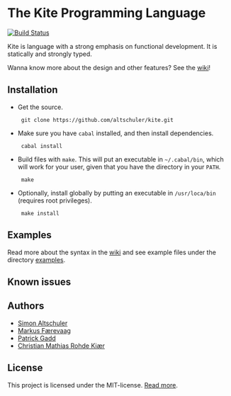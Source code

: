 # The Kite Programming Language

[![Build Status](https://travis-ci.org/altschuler/kite.png?branch=master)](https://travis-ci.org/altschuler/kite)

Kite is language with a strong emphasis on functional development. It is statically and strongly typed.

Wanna know more about the design and other features? See the [wiki](https://github.com/altschuler/kite/wiki)!

## Installation
 * Get the source.

        git clone https://github.com/altschuler/kite.git

 * Make sure you have `cabal` installed, and then install dependencies.

        cabal install

 * Build files with `make`. This will put an executable in `~/.cabal/bin`, which will work for your user, given that you have the directory in your `PATH`.

        make

 * Optionally, install globally by putting an executable in `/usr/loca/bin` (requires root privileges).

        make install

## Examples
Read more about the syntax in the [wiki](https://github.com/altschuler/kite/wiki/Syntax) and see example files under the directory [examples](https://github.com/altschuler/kite/tree/master/examples).

## Known issues

## Authors
 * [Simon Altschuler](https://github.com/altschuler)
 * [Markus Færevaag](https://github.com/mfaerevaag)
 * [Patrick Gadd](https://github.com/patrickgadd)
 * [Christian Mathias Rohde Kiær](https://github.com/kiaer)

## License
This project is licensed under the MIT-license. [Read more](https://github.com/altschuler/kite/blob/master/LICENSE).
